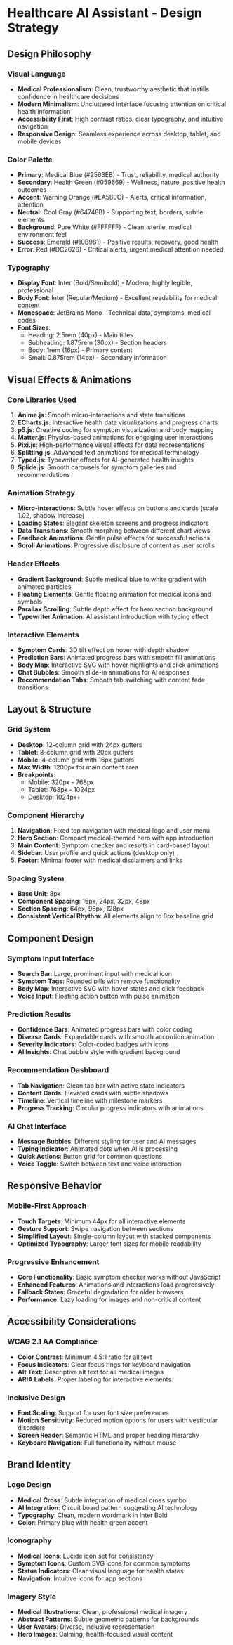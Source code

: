# Healthcare AI Assistant - Design Strategy

## Design Philosophy

### Visual Language
- **Medical Professionalism**: Clean, trustworthy aesthetic that instills confidence in healthcare decisions
- **Modern Minimalism**: Uncluttered interface focusing attention on critical health information
- **Accessibility First**: High contrast ratios, clear typography, and intuitive navigation
- **Responsive Design**: Seamless experience across desktop, tablet, and mobile devices

### Color Palette
- **Primary**: Medical Blue (#2563EB) - Trust, reliability, medical authority
- **Secondary**: Health Green (#059669) - Wellness, nature, positive health outcomes  
- **Accent**: Warning Orange (#EA580C) - Alerts, critical information, attention
- **Neutral**: Cool Gray (#64748B) - Supporting text, borders, subtle elements
- **Background**: Pure White (#FFFFFF) - Clean, sterile, medical environment feel
- **Success**: Emerald (#10B981) - Positive results, recovery, good health
- **Error**: Red (#DC2626) - Critical alerts, urgent medical attention needed

### Typography
- **Display Font**: Inter (Bold/Semibold) - Modern, highly legible, professional
- **Body Font**: Inter (Regular/Medium) - Excellent readability for medical content
- **Monospace**: JetBrains Mono - Technical data, symptoms, medical codes
- **Font Sizes**: 
  - Heading: 2.5rem (40px) - Main titles
  - Subheading: 1.875rem (30px) - Section headers
  - Body: 1rem (16px) - Primary content
  - Small: 0.875rem (14px) - Secondary information

## Visual Effects & Animations

### Core Libraries Used
1. **Anime.js**: Smooth micro-interactions and state transitions
2. **ECharts.js**: Interactive health data visualizations and progress charts
3. **p5.js**: Creative coding for symptom visualization and body mapping
4. **Matter.js**: Physics-based animations for engaging user interactions
5. **Pixi.js**: High-performance visual effects for data representations
6. **Splitting.js**: Advanced text animations for medical terminology
7. **Typed.js**: Typewriter effects for AI-generated health insights
8. **Splide.js**: Smooth carousels for symptom galleries and recommendations

### Animation Strategy
- **Micro-interactions**: Subtle hover effects on buttons and cards (scale 1.02, shadow increase)
- **Loading States**: Elegant skeleton screens and progress indicators
- **Data Transitions**: Smooth morphing between different chart views
- **Feedback Animations**: Gentle pulse effects for successful actions
- **Scroll Animations**: Progressive disclosure of content as user scrolls

### Header Effects
- **Gradient Background**: Subtle medical blue to white gradient with animated particles
- **Floating Elements**: Gentle floating animation for medical icons and symbols
- **Parallax Scrolling**: Subtle depth effect for hero section background
- **Typewriter Animation**: AI assistant introduction with typing effect

### Interactive Elements
- **Symptom Cards**: 3D tilt effect on hover with depth shadow
- **Prediction Bars**: Animated progress bars with smooth fill animations
- **Body Map**: Interactive SVG with hover highlights and click animations
- **Chat Bubbles**: Smooth slide-in animations for AI responses
- **Recommendation Tabs**: Smooth tab switching with content fade transitions

## Layout & Structure

### Grid System
- **Desktop**: 12-column grid with 24px gutters
- **Tablet**: 8-column grid with 20px gutters  
- **Mobile**: 4-column grid with 16px gutters
- **Max Width**: 1200px for main content area
- **Breakpoints**: 
  - Mobile: 320px - 768px
  - Tablet: 768px - 1024px
  - Desktop: 1024px+

### Component Hierarchy
1. **Navigation**: Fixed top navigation with medical logo and user menu
2. **Hero Section**: Compact medical-themed hero with app introduction
3. **Main Content**: Symptom checker and results in card-based layout
4. **Sidebar**: User profile and quick actions (desktop only)
5. **Footer**: Minimal footer with medical disclaimers and links

### Spacing System
- **Base Unit**: 8px
- **Component Spacing**: 16px, 24px, 32px, 48px
- **Section Spacing**: 64px, 96px, 128px
- **Consistent Vertical Rhythm**: All elements align to 8px baseline grid

## Component Design

### Symptom Input Interface
- **Search Bar**: Large, prominent input with medical icon
- **Symptom Tags**: Rounded pills with remove functionality
- **Body Map**: Interactive SVG with hover states and click feedback
- **Voice Input**: Floating action button with pulse animation

### Prediction Results
- **Confidence Bars**: Animated progress bars with color coding
- **Disease Cards**: Expandable cards with smooth accordion animation
- **Severity Indicators**: Color-coded badges with icons
- **AI Insights**: Chat bubble style with gradient background

### Recommendation Dashboard
- **Tab Navigation**: Clean tab bar with active state indicators
- **Content Cards**: Elevated cards with subtle shadows
- **Timeline**: Vertical timeline with milestone markers
- **Progress Tracking**: Circular progress indicators with animations

### AI Chat Interface
- **Message Bubbles**: Different styling for user and AI messages
- **Typing Indicator**: Animated dots when AI is processing
- **Quick Actions**: Button grid for common questions
- **Voice Toggle**: Switch between text and voice interaction

## Responsive Behavior

### Mobile-First Approach
- **Touch Targets**: Minimum 44px for all interactive elements
- **Gesture Support**: Swipe navigation between sections
- **Simplified Layout**: Single-column layout with stacked components
- **Optimized Typography**: Larger font sizes for mobile readability

### Progressive Enhancement
- **Core Functionality**: Basic symptom checker works without JavaScript
- **Enhanced Features**: Animations and interactions load progressively
- **Fallback States**: Graceful degradation for older browsers
- **Performance**: Lazy loading for images and non-critical content

## Accessibility Considerations

### WCAG 2.1 AA Compliance
- **Color Contrast**: Minimum 4.5:1 ratio for all text
- **Focus Indicators**: Clear focus rings for keyboard navigation
- **Alt Text**: Descriptive alt text for all medical images
- **ARIA Labels**: Proper labeling for interactive elements

### Inclusive Design
- **Font Scaling**: Support for user font size preferences
- **Motion Sensitivity**: Reduced motion options for users with vestibular disorders
- **Screen Reader**: Semantic HTML and proper heading hierarchy
- **Keyboard Navigation**: Full functionality without mouse

## Brand Identity

### Logo Design
- **Medical Cross**: Subtle integration of medical cross symbol
- **AI Integration**: Circuit board pattern suggesting AI technology
- **Typography**: Clean, modern wordmark in Inter Bold
- **Color**: Primary blue with health green accent

### Iconography
- **Medical Icons**: Lucide icon set for consistency
- **Symptom Icons**: Custom SVG icons for common symptoms
- **Status Indicators**: Clear visual language for health states
- **Navigation**: Intuitive icons for app sections

### Imagery Style
- **Medical Illustrations**: Clean, professional medical imagery
- **Abstract Patterns**: Subtle geometric patterns for backgrounds
- **User Avatars**: Diverse, inclusive representation
- **Hero Images**: Calming, health-focused visual content